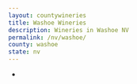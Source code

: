 ```yaml
---
layout: countywineries
title: Washoe Wineries
description: Wineries in Washoe NV
permalink: /nv/washoe/
county: washoe
state: nv
---
```

-
